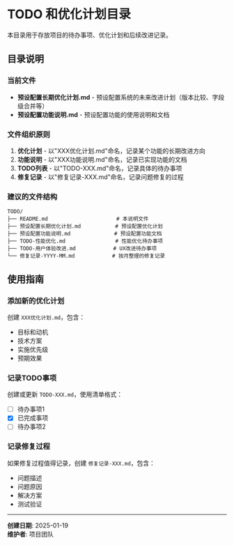 # TODO 和优化计划目录

本目录用于存放项目的待办事项、优化计划和后续改进记录。

## 目录说明

### 当前文件
- **预设配置长期优化计划.md** - 预设配置系统的未来改进计划（版本比较、字段级合并等）
- **预设配置功能说明.md** - 预设配置功能的使用说明和文档

### 文件组织原则

1. **优化计划** - 以"XXX优化计划.md"命名，记录某个功能的长期改进方向
2. **功能说明** - 以"XXX功能说明.md"命名，记录已实现功能的文档
3. **TODO列表** - 以"TODO-XXX.md"命名，记录具体的待办事项
4. **修复记录** - 以"修复记录-XXX.md"命名，记录问题修复的过程

### 建议的文件结构
```
TODO/
├── README.md                      # 本说明文件
├── 预设配置长期优化计划.md           # 预设配置优化计划
├── 预设配置功能说明.md              # 预设配置功能文档
├── TODO-性能优化.md                # 性能优化待办事项
├── TODO-用户体验改进.md            # UX改进待办事项
└── 修复记录-YYYY-MM.md            # 按月整理的修复记录
```

## 使用指南

### 添加新的优化计划
创建 `XXX优化计划.md`，包含：
- 目标和动机
- 技术方案
- 实施优先级
- 预期效果

### 记录TODO事项
创建或更新 `TODO-XXX.md`，使用清单格式：
- [ ] 待办事项1
- [x] 已完成事项
- [ ] 待办事项2

### 记录修复过程
如果修复过程值得记录，创建 `修复记录-XXX.md`，包含：
- 问题描述
- 问题原因
- 解决方案
- 测试验证

---

**创建日期**: 2025-01-19  
**维护者**: 项目团队



